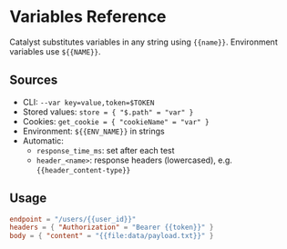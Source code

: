# Variables Reference

Catalyst substitutes variables in any string using <code v-pre>{{name}}</code>. Environment variables use <code v-pre>${{NAME}}</code>.

## Sources

- CLI: `--var key=value,token=$TOKEN`
- Stored values: `store = { "$.path" = "var" }`
- Cookies: `get_cookie = { "cookieName" = "var" }`
- Environment: <code v-pre>${{ENV_NAME}}</code> in strings
- Automatic:
  - `response_time_ms`: set after each test
  - `header_<name>`: response headers (lowercased), e.g. <code v-pre>{{header_content-type}}</code>

## Usage

<div v-pre>

```toml
endpoint = "/users/{{user_id}}"
headers = { "Authorization" = "Bearer {{token}}" }
body = { "content" = "{{file:data/payload.txt}}" }
```

</div>